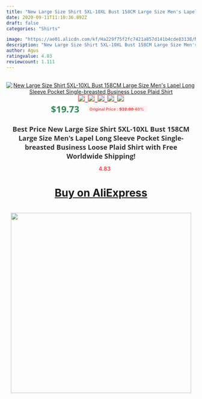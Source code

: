 ```yaml
---
title: "New Large Size Shirt 5XL-10XL Bust 158CM Large Size Men's Lapel Long Sleeve Pocket Single-breasted Business Loose Plaid Shirt"
date: 2020-09-11T11:10:36.892Z
draft: false
categories: "Shirts"

image: "https://ae01.alicdn.com/kf/Ha229f75f2fc7421a857d141b4cde83138/New-Large-Size-Shirt-5XL-10XL-Bust-158CM-Large-Size-Men-s-Lapel-Long-Sleeve-Pocket.jpg"
description: "New Large Size Shirt 5XL-10XL Bust 158CM Large Size Men's Lapel Long Sleeve Pocket Single-breasted Business Loose Plaid Shirt"
author: Agus
ratingvalue: 4.83
reviewcount: 1.111
---
```

<br>
<div style="text-align: center;">
<a href="https://s.click.aliexpress.com/e/_9Axysl" target="_blank" rel="nofollow noopener noreferrer"><img alt="New Large Size Shirt 5XL-10XL Bust 158CM Large Size Men's Lapel Long Sleeve Pocket Single-breasted Business Loose Plaid Shirt" class="magnifier-image" src="https://ae01.alicdn.com/kf/Ha229f75f2fc7421a857d141b4cde83138/New-Large-Size-Shirt-5XL-10XL-Bust-158CM-Large-Size-Men-s-Lapel-Long-Sleeve-Pocket.jpg_640x640.jpg">
<br>
<img style="border:1px solid salmon" src="https://ae01.alicdn.com/kf/Ha229f75f2fc7421a857d141b4cde83138/New-Large-Size-Shirt-5XL-10XL-Bust-158CM-Large-Size-Men-s-Lapel-Long-Sleeve-Pocket.jpg_120x120.jpg">&nbsp;&nbsp;<img style="border:1px solid salmon" src="https://ae01.alicdn.com/kf/H14cb2eb75a454be0b28a7b25d7670b33O/New-Large-Size-Shirt-5XL-10XL-Bust-158CM-Large-Size-Men-s-Lapel-Long-Sleeve-Pocket.jpg_120x120.jpg">&nbsp;&nbsp;<img style="border:1px solid salmon" src="https://ae01.alicdn.com/kf/H5e07ba705dbd4efda4958c5474933f9bg/New-Large-Size-Shirt-5XL-10XL-Bust-158CM-Large-Size-Men-s-Lapel-Long-Sleeve-Pocket.jpg_120x120.jpg">&nbsp;&nbsp;<img style="border:1px solid salmon" src="https://ae01.alicdn.com/kf/Hc064e9ca726841ad9e0eba9ef092ec9bq/New-Large-Size-Shirt-5XL-10XL-Bust-158CM-Large-Size-Men-s-Lapel-Long-Sleeve-Pocket.jpg_120x120.jpg">&nbsp;&nbsp;<img style="border:1px solid salmon" src="https://ae01.alicdn.com/kf/H573804cdd7804a3aa7505e59bbaa6fa1N/New-Large-Size-Shirt-5XL-10XL-Bust-158CM-Large-Size-Men-s-Lapel-Long-Sleeve-Pocket.jpg_120x120.jpg"></a></div><br0>
<div style="text-align: center;"><span style="background-color: white; border: 0px; box-sizing: border-box; color: seagreen; display: inline-block; font-family: &quot;open sans&quot; , &quot;arial&quot; , &quot;helvetica&quot; , sans-serif , &quot;heiti&quot;; font-size: 24px; font-stretch: inherit; font-weight: 700; line-height: inherit; margin: 0px 10px 0px 0px; padding: 0px; vertical-align: middle;">$19.73 </span>
<span style="background: rgb(255 , 241 , 241); border-radius: 3px; border: 0px; box-sizing: border-box; color: #ff4747; display: inline-block; font-family: inherit; font-size: 12px; font-stretch: inherit; font-style: inherit; font-variant: inherit; font-weight: 600; line-height: inherit; margin: 0px; padding: 2px 5px; transform: scale(0.9); vertical-align: middle;">Original Price : <b style="text-decoration: line-through;">$32.88 </b> 40%&nbsp;&nbsp;</span></div>
<h1 style="color: #333333; display: inline-block; font-family: &quot;open sans&quot; , &quot;arial&quot; , &quot;helvetica&quot; , sans-serif , &quot;heiti&quot;; font-size: 18px; font-stretch: inherit; font-weight: 700; text-align: center;">Best Price New Large Size Shirt 5XL-10XL Bust 158CM Large Size Men's Lapel Long Sleeve Pocket Single-breasted Business Loose Plaid Shirt with Free Worldwide Shipping!</h1>
<div style="color: #ff4747; text-align: center;">
<img src="https://4.bp.blogspot.com/-M0ZcTcb-5uY/XleCXlxnR4I/AAAAAAAAAEc/OrjgMkXV1oMQFaCRZj5HQwOCBcu3w1FegCPcBGAYYCw/s1600/star.png" style="height: 15px;">&nbsp;<b>4.83</b></div>
<div class="button_cont" align="center"><a class="buynow_a" href="https://s.click.aliexpress.com/e/_9Axysl" target="_blank" rel="nofollow noopener noreferrer"><H1>Buy on AliExpress</H1></a></div><br>
<div class="separator" style="clear: both; text-align: center;">
<img src="https://lh3.googleusercontent.com/-pTy5HemUv9M/XlePHvY0dAI/AAAAAAAAAE4/0nX5iRUoIWY8eMW9Dpxeirr157OZliDIgCLcBGAsYHQ/s1600/badge.gif" width="480">
</div>
